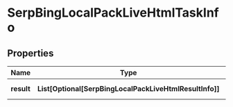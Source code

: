 # SerpBingLocalPackLiveHtmlTaskInfo


## Properties

| Name | Type | Description | Notes |
|------------ | ------------- | ------------- | -------------|
**result** | **List[Optional[SerpBingLocalPackLiveHtmlResultInfo]]** | array of results |[optional]|
